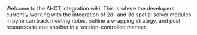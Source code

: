 Welcome to the AHOT integration wiki. This is where the developers currently working with the integration of 2d- and 3d spatial solver modules in pyne can track meeting notes, outline a wrapping strategy, and post resources to one another in a version-controlled manner.    